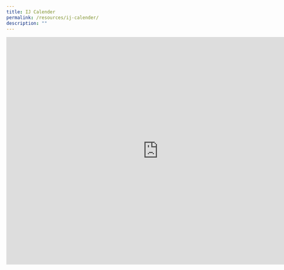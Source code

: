 ```yaml
---
title: IJ Calender
permalink: /resources/ij-calender/
description: ""
---
```

<iframe src="https://calendar.google.com/calendar/embed?src=c_286721ec55f7f1afb65916425a801fe26608c192558fecca60a5f581e637d01f%40group.calendar.google.com&ctz=Asia%2FSingapore" style="border: 0" width="800" height="600" frameborder="0" scrolling="no"></iframe>